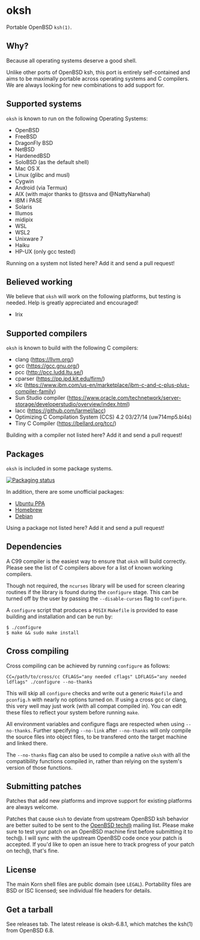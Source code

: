 oksh
====
Portable OpenBSD `ksh(1)`.

Why?
----
Because all operating systems deserve a good shell.

Unlike other ports of OpenBSD ksh, this port is entirely self-contained and aims to be maximally portable across operating systems and C compilers.
We are always looking for new combinations to add support for.

Supported systems
-----------------
`oksh` is known to run on the following Operating Systems:
* OpenBSD
* FreeBSD
* DragonFly BSD
* NetBSD
* HardenedBSD
* SoloBSD (as the default shell)
* Mac OS X
* Linux (glibc and musl)
* Cygwin
* Android (via Termux)
* AIX (with major thanks to @tssva and @NattyNarwhal)
* IBM i PASE
* Solaris
* Illumos
* midipix
* WSL
* WSL2
* Unixware 7
* Haiku
* HP-UX (only gcc tested)

Running on a system not listed here? Add it and send a pull request!

Believed working
----------------
We believe that `oksh` will work on the following platforms, but testing is needed.
Help is greatly appreciated and encouraged!
* Irix

Supported compilers
-------------------
`oksh` is known to build with the following C compilers:
* clang (https://llvm.org/)
* gcc (https://gcc.gnu.org/)
* pcc (http://pcc.ludd.ltu.se/)
* cparser (https://pp.ipd.kit.edu/firm/)
* xlc (https://www.ibm.com/us-en/marketplace/ibm-c-and-c-plus-plus-compiler-family)
* Sun Studio compiler (https://www.oracle.com/technetwork/server-storage/developerstudio/overview/index.html)
* lacc (https://github.com/larmel/lacc)
* Optimizing C Compilation System  (CCS) 4.2  03/27/14 (uw714mp5.bl4s)
* Tiny C Compiler (https://bellard.org/tcc/)

Building with a compiler not listed here? Add it and send a pull request!

Packages
--------
`oksh` is included in some package systems.

[![Packaging status](https://repology.org/badge/vertical-allrepos/oksh.svg)](https://repology.org/project/oksh/versions)

In addition, there are some unofficial packages:
* [Ubuntu PPA](https://launchpad.net/~dysfunctionalprogramming/+archive/ubuntu/oksh)
* [Homebrew](https://github.com/sirn/homebrew-oksh/)
* [Debian](https://software.opensuse.org//download.html?project=home%3AHead_on_a_Stick%3Aoksh&package=oksh)

Using a package not listed here? Add it and send a pull request!

Dependencies
------------
A C99 compiler is the easiest way to ensure that `oksh` will build correctly.
Please see the list of C compilers above for a list of known working compilers.

Though not required, the `ncurses` library will be used for screen clearing
routines if the library is found during the `configure` stage. This can be
turned off by the user by passing the `--disable-curses` flag to `configure`.

A `configure` script that produces a `POSIX` `Makefile` is provided to
ease building and installation and can be run by:
```
$ ./configure
$ make && sudo make install
```

Cross compiling
---------------
Cross compiling can be achieved by running `configure` as follows:
```
CC=/path/to/cross/cc CFLAGS="any needed cflags" LDFLAGS="any needed ldflags" ./configure --no-thanks
```

This will skip all `configure` checks and write out a generic `Makefile`
and `pconfig.h` with nearly no options turned on. If using a cross gcc
or clang, this very well may just work (with all compat compiled in).
You can edit these files to reflect your system before running `make`.

All environment variables and configure flags are respected when using
`--no-thanks`. Further specifying `--no-link` after `--no-thanks` will
only compile the source files into object files, to be transfered onto
the target machine and linked there.

The `--no-thanks` flag can also be used to compile a native `oksh` with
all the compatibility functions compiled in, rather than relying on the
system's version of those functions.

Submitting patches
------------------
Patches that add new platforms and improve support for existing platforms
are always welcome.

Patches that cause `oksh` to deviate from upstream OpenBSD ksh behavior
are better suited to be sent to the
[OpenBSD tech@](https://www.openbsd.org/mail.html)
mailing list. Please make sure to test your patch on an OpenBSD machine
first before submitting it to tech@. I will sync with the upstream 
OpenBSD code once your patch is accepted. If you'd like to open an issue
here to track progress of your patch on tech@, that's fine.

License
-------
The main Korn shell files are public domain (see `LEGAL`).
Portability files are BSD or ISC licensed; see individual file headers
for details.

Get a tarball
-------------
See releases tab. The latest release is oksh-6.8.1, which matches the ksh(1)
from OpenBSD 6.8.

